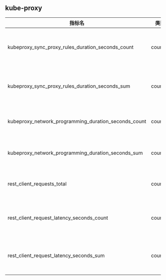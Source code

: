 ## kube-proxy
|  指标名   | 类型|含义  | 说明| 
|  ----  | ----  | ---- | ---- |
| kubeproxy_sync_proxy_rules_duration_seconds_count	| counter|	网络规则同步记录数 |   |  
| kubeproxy_sync_proxy_rules_duration_seconds_sum	| counter|	网络规则同步记录和 |   |  
| kubeproxy_network_programming_duration_seconds_count	| counter|	网络处理记录数 |   |  
| kubeproxy_network_programming_duration_seconds_sum	| counter|	网络处理记录和 |   |  
| rest_client_requests_total	| counter|	kube-api请求速率 |  code <br> method <br> host    |  
| rest_client_request_latency_seconds_count	| counter|	kube-api请求延迟记录数 |  code <br> method <br> host    |  
| rest_client_request_latency_seconds_sum	| counter|	kube-api请求延迟记录和 |  code <br> method <br> host    |